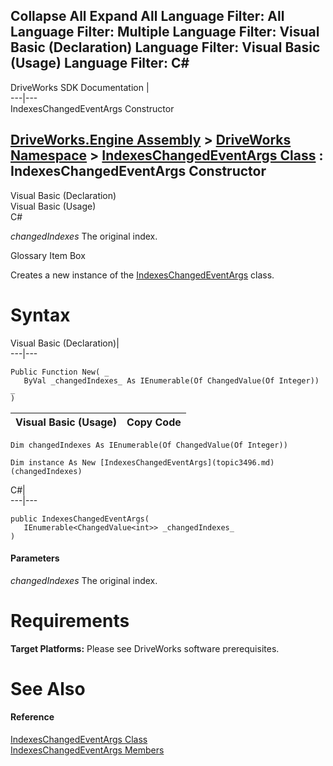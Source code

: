 Collapse All Expand All Language Filter: All  Language Filter: Multiple  Language Filter: Visual Basic (Declaration) Language Filter: Visual Basic (Usage) Language Filter: C#  
---  
DriveWorks SDK Documentation  |   
---|---  
IndexesChangedEventArgs Constructor   
  
[DriveWorks.Engine Assembly](topic2156.md) > [DriveWorks Namespace](topic2159.md) > [IndexesChangedEventArgs Class](topic3496.md) : IndexesChangedEventArgs Constructor  
---  
  
Visual Basic (Declaration)    
Visual Basic (Usage)    
C# 

_changedIndexes_
    The original index.

Glossary Item Box

Creates a new instance of the [IndexesChangedEventArgs](topic3496.md) class. 

# Syntax

Visual Basic (Declaration)|   
---|---  
      
    
    Public Function New( _
       ByVal _changedIndexes_ As IEnumerable(Of ChangedValue(Of Integer)) _
    )  
  
Visual Basic (Usage)| Copy Code  
---|---  
      
    
    Dim changedIndexes As IEnumerable(Of ChangedValue(Of Integer))
     
    Dim instance As New [IndexesChangedEventArgs](topic3496.md)(changedIndexes)  
  
C#|   
---|---  
      
    
    public IndexesChangedEventArgs( 
       IEnumerable<ChangedValue<int>> _changedIndexes_
    )  
  
#### Parameters

 _changedIndexes_
    The original index.

# Requirements

**Target Platforms:** Please see DriveWorks software prerequisites.

# See Also

#### Reference

[IndexesChangedEventArgs Class](topic3496.md)   
[IndexesChangedEventArgs Members](topic3497.md)


